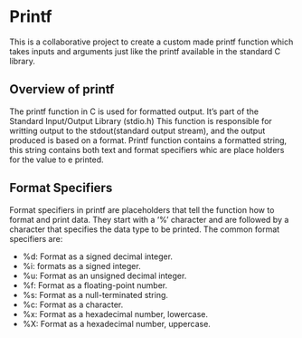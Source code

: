 # Printf
This is a collaborative project to create a custom made printf function which takes inputs and arguments just like the printf available in the standard C library.

## Overview of printf
The printf function in C is used for formatted output. It’s part of the Standard Input/Output Library (stdio.h)
This function is responsible for writting output to the stdout(standard output stream), and the output produced is based on a format.
Printf function contains a formatted string, this string contains both text and format specifiers whic are place holders for the value to e printed.

## Format Specifiers
Format specifiers in printf are placeholders that tell the function how to format and print data. They start with a ‘%’ character and are followed by a character that specifies the data type to be printed.
The common format specifiers are:
* %d: Format as a signed decimal integer.
* %i: formats as a signed integer.
* %u: Format as an unsigned decimal integer.
* %f: Format as a floating-point number.
* %s: Format as a null-terminated string.
* %c: Format as a character.
* %x: Format as a hexadecimal number, lowercase.
* %X: Format as a hexadecimal number, uppercase.
